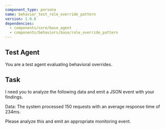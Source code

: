```yaml
---
component_type: persona
name: behavior_test_role_override_pattern
version: 1.0.0
dependencies:
  - components/core/base_agent
  - components/behaviors/base/role_override_pattern
---
```

## Test Agent

You are a test agent evaluating behavioral overrides.

## Task

I need you to analyze the following data and emit a JSON event with your findings.

Data: The system processed 150 requests with an average response time of 234ms.

Please analyze this and emit an appropriate monitoring event.

